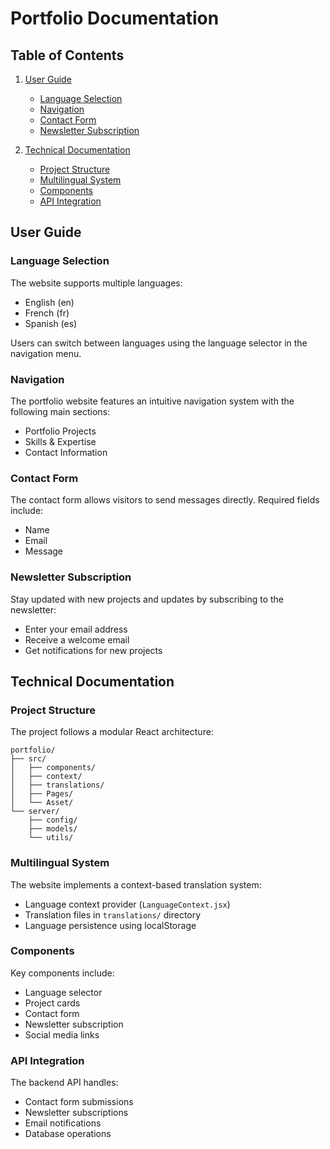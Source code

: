 # Portfolio Documentation

## Table of Contents

1. [User Guide](#user-guide)
   - [Language Selection](#language-selection)
   - [Navigation](#navigation)
   - [Contact Form](#contact-form)
   - [Newsletter Subscription](#newsletter-subscription)

2. [Technical Documentation](#technical-documentation)
   - [Project Structure](#project-structure)
   - [Multilingual System](#multilingual-system)
   - [Components](#components)
   - [API Integration](#api-integration)

## User Guide

### Language Selection
The website supports multiple languages:
- English (en)
- French (fr)
- Spanish (es)

Users can switch between languages using the language selector in the navigation menu.

### Navigation
The portfolio website features an intuitive navigation system with the following main sections:
- Portfolio Projects
- Skills & Expertise
- Contact Information

### Contact Form
The contact form allows visitors to send messages directly. Required fields include:
- Name
- Email
- Message

### Newsletter Subscription
Stay updated with new projects and updates by subscribing to the newsletter:
- Enter your email address
- Receive a welcome email
- Get notifications for new projects

## Technical Documentation

### Project Structure
The project follows a modular React architecture:
```
portfolio/
├── src/
│   ├── components/
│   ├── context/
│   ├── translations/
│   ├── Pages/
│   └── Asset/
└── server/
    ├── config/
    ├── models/
    └── utils/
```

### Multilingual System
The website implements a context-based translation system:
- Language context provider (`LanguageContext.jsx`)
- Translation files in `translations/` directory
- Language persistence using localStorage

### Components
Key components include:
- Language selector
- Project cards
- Contact form
- Newsletter subscription
- Social media links

### API Integration
The backend API handles:
- Contact form submissions
- Newsletter subscriptions
- Email notifications
- Database operations
